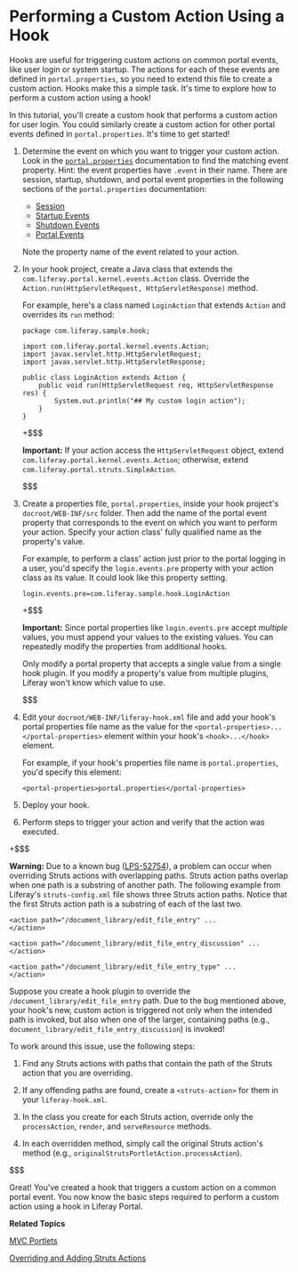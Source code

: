 # Performing a Custom Action Using a Hook [](id=performing-a-custom-action-using-a-hook)

<!-- 
Testing Notes:

On completing this tutorial, the example hook looks like the hook at ...
liferay-docs/develop/tutorials/code/tutorials-sdk/hooks/custom-action-hook
--> 

Hooks are useful for triggering custom actions on common portal events, like
user login or system startup. The actions for each of these events are defined
in `portal.properties`, so you need to extend this file to create a custom
action. Hooks make this a simple task. It's time to explore how to perform a
custom action using a hook! 

In this tutorial, you'll create a custom hook that performs a custom action for
user login. You could similarly create a custom action for other portal events
defined in `portal.properties`. It's time to get started! 

1.  Determine the event on which you want to trigger your custom action. Look
    in the [`portal.properties`](http://docs.liferay.com/portal/6.2/propertiesdoc/portal.properties.html)
    documentation to find the matching event property. Hint: the event
    properties have `.event` in their name. There are session, startup,
    shutdown, and portal event properties in the following sections of the
    `portal.properties` documentation: 
    - [Session](http://docs.liferay.com/portal/6.2/propertiesdoc/portal.properties.html#Session)
    - [Startup Events](http://docs.liferay.com/portal/6.2/propertiesdoc/portal.properties.html#Startup%20Events)
    - [Shutdown Events](http://docs.liferay.com/portal/6.2/propertiesdoc/portal.properties.html#Shutdown%20Events)
    - [Portal Events](http://docs.liferay.com/portal/6.2/propertiesdoc/portal.properties.html#Portal%20Events)

    Note the property name of the event related to your action. 

2.  In your hook project, create a Java class that extends the
    `com.liferay.portal.kernel.events.Action` class. Override the
    `Action.run(HttpServletRequest, HttpServletResponse)` method.

    For example, here's a class named `LoginAction` that extends `Action` and
    overrides its `run` method:

        package com.liferay.sample.hook;

        import com.liferay.portal.kernel.events.Action;
        import javax.servlet.http.HttpServletRequest;
        import javax.servlet.http.HttpServletResponse;

        public class LoginAction extends Action {
            public void run(HttpServletRequest req, HttpServletResponse res) {
                System.out.println("## My custom login action");
            }
        }

    +$$$

    **Important:** If your action access the `HttpServletRequest` object, extend
    `com.liferay.portal.kernel.events.Action`; otherwise, extend
    `com.liferay.portal.struts.SimpleAction`. 

    $$$

2.  Create a properties file, `portal.properties`, inside your hook project's
    `docroot/WEB-INF/src` folder. Then add the name of the portal event property
    that corresponds to the event on which you want to perform your action.
    Specify your action class' fully qualified name as the property's value. 

    For example, to perform a class' action just prior to the portal logging in
    a user, you'd specify the `login.events.pre` property with your action class
    as its value. It could look like this property setting. 

        login.events.pre=com.liferay.sample.hook.LoginAction

    +$$$

    **Important:** Since portal properties like `login.events.pre` accept
    *multiple* values, you must append your values to the existing values. You
    can repeatedly modify the properties from additional hooks. 

    Only modify a portal property that accepts a single value from a single
    hook plugin. If you modify a property's value from multiple plugins, Liferay
    won't know which value to use. 

    $$$

3.  Edit your `docroot/WEB-INF/liferay-hook.xml` file and add your hook's portal
    properties file name as the value for the
    `<portal-properties>...</portal-properties>` element within your hook's
    `<hook>...</hook>` element.

    For example, if your hook's properties file name is `portal.properties`,
    you'd specify this element: 

        <portal-properties>portal.properties</portal-properties>

4.  Deploy your hook.

5.  Perform steps to trigger your action and verify that the action was
    executed. 

+$$$

**Warning:** Due to a known bug
([LPS-52754](https://issues.liferay.com/browse/LPS-52754)), a problem can occur
when overriding Struts actions with overlapping paths. Struts action paths
overlap when one path is a substring of another path. The following example
from Liferay's `struts-config.xml` file shows three Struts action paths. Notice
that the first Struts action path is a substring of each of the last two.

    <action path="/document_library/edit_file_entry" ...
    </action>

    <action path="/document_library/edit_file_entry_discussion" ...
    </action>

    <action path="/document_library/edit_file_entry_type" ...
    </action>

Suppose you create a hook plugin to override the
`/document_library/edit_file_entry` path. Due to the bug mentioned above, your
hook's new, custom action is triggered not only when the intended path is
invoked, but also when one of the larger, containing paths (e.g.,
`document_library/edit_file_entry_discussion`) is invoked!

To work around this issue, use the following steps:

1. Find any Struts actions with paths that contain the path of the Struts
action that you are overriding.

2. If any offending paths are found, create a `<struts-action>` for them in
your `liferay-hook.xml`.

3. In the class you create for each Struts action, override only the
`processAction`, `render`, and `serveResource` methods.

4. In each overridden method, simply call the original Struts action's method
(e.g., `originalStrutsPortletAction.processAction`).

$$$

Great! You've created a hook that triggers a custom action on a common portal
event. You now know the basic steps required to perform a custom action using a
hook in Liferay Portal.

**Related Topics**

[MVC Portlets](develop/tutorials/-/knowledge_base/6-2/developing-jsp-portlets-using-liferay-mvc)

[Overriding and Adding Struts Actions](develop/tutorials/-/knowledge_base/6-2/overriding-and-adding-struts-actions)

